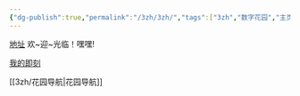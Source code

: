 ```yaml
---
{"dg-publish":true,"permalink":"/3zh/3zh/","tags":["3zh","数字花园","主页","3zh发布平台","gardenEntry","gardenEntry"],"noteIcon":""}
---
```



<head>
<meta name="shenma-site-verification" content="9f4a23071eb178c10212ac1fc519d41d_1700668342">
</head>


[地址](https://sdfd-azc.pages.dev/)
欢~迎~光临！嘿嘿!

[我的即刻](http://3zhpyq.000.pe/)

[[3zh/花园导航\|花园导航]]




